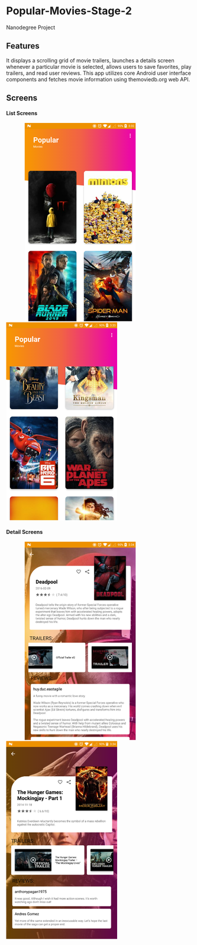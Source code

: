 # Popular-Movies-Stage-2
Nanodegree Project

## Features

It displays a scrolling grid of movie trailers, launches a details screen whenever a particular movie is selected, allows users to save favorites, play trailers, and read user reviews. This app utilizes core Android user interface components and fetches movie information using themoviedb.org web API.


## Screens

#### List Screens

<img src="https://github.com/Randeep24/Popular-Movies-Stage-2/blob/master/art/grid%20view.png" width="300" hspace="50"/> <img src="https://github.com/Randeep24/Popular-Movies-Stage-2/blob/master/art/grid%20view%202.png" width="300"/> 


#### Detail Screens

<img src="https://github.com/Randeep24/Popular-Movies-Stage-2/blob/master/art/detail%20screen%202.png" width="300" hspace="50"/> <img src="https://github.com/Randeep24/Popular-Movies-Stage-2/blob/master/art/detail%20screen.png" width="300"/> 
